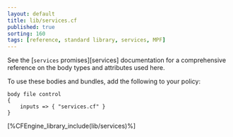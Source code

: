 ```yaml
---
layout: default
title: lib/services.cf
published: true
sorting: 160
tags: [reference, standard library, services, MPF]
---
```


See the [`services` promises][services] documentation for a
comprehensive reference on the body types and attributes used here.

To use these bodies and bundles, add the following to your policy:

```cf3
body file control
{
	inputs => { "services.cf" }
}
```

[%CFEngine_library_include(lib/services)%]
